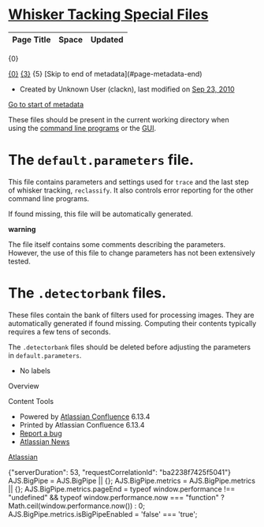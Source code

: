 [Whisker Tacking Special Files](https://web.archive.org/web/20210919235606/https://wiki.janelia.org/wiki/display/MyersLab/Whisker+Tacking+Special+Files)
========================================================================================================================================================

<table class="aui"> <thead> <tr class="header"> <th class="search-result-title">Page Title</th> <th class="search-result-space">Space</th> <th class="search-result-date">Updated</th> </tr> </thead> </table> <p class="search-result-count">{0}</p> <tr class="search-result"> <td class="search-result-title"><a href="{1}" class="content-type-{2}"><span>{0}</span></a></td> <td class="search-result-space"><a class="space" href="/wiki/display/{4}/" title="{3}">{3}</a></td> <td class="search-result-date"><span class="date" title="{6}">{5}</span></td> </tr> [Skip to end of metadata](#page-metadata-end)

*   Created by Unknown User (clackn), last modified on [Sep 23, 2010](https://web.archive.org/web/20210919235606/https://wiki.janelia.org/wiki/pages/diffpagesbyversion.action?pageId=1182893&selectedPageVersions=5&selectedPageVersions=6 "Show changes")

[Go to start of metadata](#page-metadata-start)

These files should be present in the current working directory when  
using the [command line programs](https://web.archive.org/web/20210919235606/https://wiki.janelia.org/wiki/display/MyersLab/Whisker+Tracking+Command+Line+Reference) or the [GUI](https://web.archive.org/web/20210919235606/https://wiki.janelia.org/wiki/display/MyersLab/Whisker+Tracing+GUI).

The `default.parameters` file.
==============================

This file contains parameters and settings used for `trace` and the last step of whisker tracking, `reclassify`. It also controls error reporting for the other command line programs.

If found missing, this file will be automatically generated.

**warning**

The file itself contains some comments describing the parameters. However, the use of this file to change parameters has not been extensively tested.

The `.detectorbank` files.
==========================

These files contain the bank of filters used for processing images. They are automatically generated if found missing. Computing their contents typically requires a few tens of seconds.

The `.detectorbank` files should be deleted before adjusting the parameters in `default.parameters`.

*   No labels

Overview

Content Tools

*   Powered by [Atlassian Confluence](https://web.archive.org/web/20210919235606/http://www.atlassian.com/software/confluence) 6.13.4
*   Printed by Atlassian Confluence 6.13.4
*   [Report a bug](https://web.archive.org/web/20210919235606/https://support.atlassian.com/help/confluence)
*   [Atlassian News](https://web.archive.org/web/20210919235606/http://www.atlassian.com/about/connected.jsp?s_kwcid=Confluence-stayintouch)

[Atlassian](https://web.archive.org/web/20210919235606/http://www.atlassian.com/)

{"serverDuration": 53, "requestCorrelationId": "ba2238f7425f5041"} AJS.BigPipe = AJS.BigPipe || {}; AJS.BigPipe.metrics = AJS.BigPipe.metrics || {}; AJS.BigPipe.metrics.pageEnd = typeof window.performance !== "undefined" && typeof window.performance.now === "function" ? Math.ceil(window.performance.now()) : 0; AJS.BigPipe.metrics.isBigPipeEnabled = 'false' === 'true';